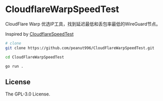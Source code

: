 # CloudflareWarpSpeedTest

CloudFlare Warp 优选IP工具，找到延迟最低和丢包率最低的WireGuard节点。

Inspired by [CloudflareSpeedTest](https://github.com/XIU2/CloudflareSpeedTest)

```bash
# clone 
git clone https://github.com/peanut996/CloudFlareWarpSpeedTest.git

cd CloudFlareWarpSpeedTest

go run .
```
## License

The GPL-3.0 License.